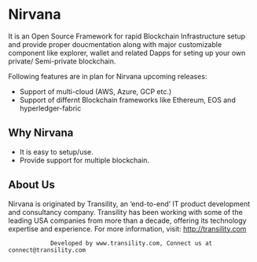 # Nirvana
It is an Open Source Framework for rapid Blockchain Infrastructure setup and provide proper doucmentation along with major customizable component like explorer, wallet and related Dapps for seting up your own private/ Semi-private blockchain.

Following features are in plan for Nirvana upcoming releases:
 * Support of multi-cloud (AWS, Azure, GCP etc.)
 * Support of differnt Blockchain frameworks like Ethereum, EOS and hyperledger-fabric

## Why Nirvana
 * It is easy to setup/use. 
 * Provide support for multiple blockchain.


## About Us
Nirvana is originated by Transility, an ‘end-to-end’ IT product development and consultancy company. Transility has been working with some of the leading USA companies from more than a decade, offering its technology expertise and experience. For more information, visit: http://transility.com

                Developed by www.transility.com, Connect us at connect@transility.com
